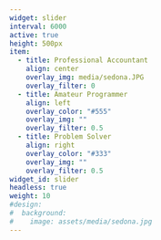 ```yaml
---
widget: slider
interval: 6000
active: true
height: 500px
item:
  - title: Professional Accountant
    align: center
    overlay_img: media/sedona.JPG
    overlay_filter: 0
  - title: Amateur Programmer
    align: left
    overlay_color: "#555"
    overlay_img: ""
    overlay_filter: 0.5
  - title: Problem Solver
    align: right
    overlay_color: "#333"
    overlay_img: ""
    overlay_filter: 0.5
widget_id: slider
headless: true
weight: 10
#design:
#  background:
#    image: assets/media/sedona.jpg
---
```

